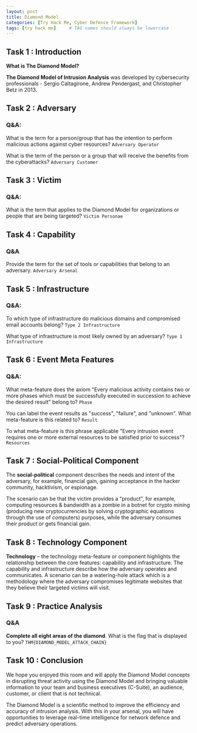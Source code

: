 ```yaml
---
layout: post
title: Diamond Model
categories: [Try Hack Me, Cyber Defence Framework]
tags: [try hack me]     # TAG names should always be lowercase
---
```


## Task 1 : Introduction

**What is The Diamond Model?**

**The Diamond Model of Intrusion Analysis** was developed by cybersecurity professionals - Sergio Caltagirone, Andrew Pendergast, and Christopher Betz in 2013.

## Task 2 : Adversary

### Q&A:

What is the term for a person/group that has the intention to perform malicious actions against cyber resources? `Adversary Operator`

What is the term of the person or a group that will receive the benefits from the cyberattacks? `Adversary Customer`

## Task 3 : Victim

### Q&A:

What is the term that applies to the Diamond Model for organizations or people that are being targeted? `Victim Personae`

## Task 4 : Capability

### Q&A
Provide the term for the set of tools or capabilities that belong to an adversary. `Adversary Arsenal`

## Task 5 : Infrastructure

### Q&A:

To which type of infrastructure do malicious domains and compromised email accounts belong? `Type 2 Infrastructure`

What type of infrastructure is most likely owned by an adversary? `Type 1 Infrastructure`

## Task 6 : Event Meta Features

### Q&A:

What meta-feature does the axiom "Every malicious activity contains two or more phases which must be successfully executed in succession to achieve the desired result" belong to? `Phase`

You can label the event results as "success", "failure", and "unknown". What meta-feature is this related to? `Result`

To what meta-feature is this phrase applicable "Every intrusion event requires one or more external resources to be satisfied prior to success"? `Resources`

## Task 7 : Social-Political Component

The **social-political** component describes the needs and intent of the adversary, for example, financial gain, gaining acceptance in the hacker community, hacktivism, or espionage. 

The scenario can be that the victim provides a “product”, for example, computing resources & bandwidth as a zombie in a botnet for crypto mining (producing new cryptocurrencies by solving cryptographic equations through the use of computers) purposes, while the adversary consumes their product or gets financial gain. 

## Task 8 : Technology Component

**Technology** – the technology meta-feature or component highlights the relationship between the core features: capability and infrastructure. The capability and infrastructure describe how the adversary operates and communicates. A scenario can be a watering-hole attack which is a methodology where the adversary compromises legitimate websites that they believe their targeted victims will visit.

## Task 9 : Practice Analysis

### Q&A
**Complete all eight areas of the diamond**. What is the flag that is displayed to you? `THM{DIAMOND_MODEL_ATTACK_CHAIN}`

## Task 10 : Conclusion
We hope you enjoyed this room and will apply the Diamond Model concepts in disrupting threat activity using the Diamond Model and bringing valuable information to your team and business executives (C-Suite), an audience, customer, or client that is not technical.

The Diamond Model is a scientific method to improve the efficiency and accuracy of intrusion analysis. With this in your arsenal, you will have opportunities to leverage real-time intelligence for network defence and predict adversary operations.
